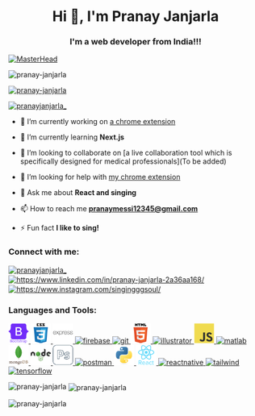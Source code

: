 <h1 align="center">Hi 👋, I'm Pranay Janjarla</h1>
<h3 align="center">I'm a web developer from India!!!</h3>

[![MasterHead](https://github.com/Anmol-Baranwal/Cool-GIFs-For-GitHub/assets/74038190/9be4d344-6782-461a-b5a6-32a07bf7b34e)](https://rishavchanda.io)

<p align="left"> <img src="https://komarev.com/ghpvc/?username=pranay-janjarla&label=Profile%20views&color=0e75b6&style=flat" alt="pranay-janjarla" /> </p>

<p align="left"> <a href="https://github.com/ryo-ma/github-profile-trophy"><img src="https://github-profile-trophy.vercel.app/?username=pranay-janjarla" alt="pranay-janjarla" /></a> </p>

<p align="left"> <a href="https://twitter.com/pranayjanjarla_" target="blank"><img src="https://img.shields.io/twitter/follow/pranayjanjarla_?logo=twitter&style=for-the-badge" alt="pranayjanjarla_" /></a> </p>

- 🔭 I’m currently working on [a chrome extension](https://drive.google.com/drive/folders/1uaDYwAXhJ5_C5apxFWJQtUosi-_mdVkf?usp=sharing)

- 🌱 I’m currently learning **Next.js**

- 👯 I’m looking to collaborate on [a live collaboration tool which is specifically designed for medical professionals](To be added)

- 🤝 I’m looking for help with [my chrome extension](https://drive.google.com/drive/folders/1uaDYwAXhJ5_C5apxFWJQtUosi-_mdVkf?usp=sharing)

- 💬 Ask me about **React and singing**

- 📫 How to reach me **pranaymessi12345@gmail.com**

- ⚡ Fun fact **I like to sing!**

<h3 align="left">Connect with me:</h3>
<p align="left">
<a href="https://twitter.com/pranayjanjarla_" target="blank"><img align="center" src="https://raw.githubusercontent.com/rahuldkjain/github-profile-readme-generator/master/src/images/icons/Social/twitter.svg" alt="pranayjanjarla_" height="30" width="40" /></a>
<a href="https://linkedin.com/in/https://www.linkedin.com/in/pranay-janjarla-2a36aa168/" target="blank"><img align="center" src="https://raw.githubusercontent.com/rahuldkjain/github-profile-readme-generator/master/src/images/icons/Social/linked-in-alt.svg" alt="https://www.linkedin.com/in/pranay-janjarla-2a36aa168/" height="30" width="40" /></a>
<a href="https://instagram.com/https://www.instagram.com/singingggsoul/" target="blank"><img align="center" src="https://raw.githubusercontent.com/rahuldkjain/github-profile-readme-generator/master/src/images/icons/Social/instagram.svg" alt="https://www.instagram.com/singingggsoul/" height="30" width="40" /></a>
</p>

<h3 align="left">Languages and Tools:</h3>
<p align="left"> <a href="https://getbootstrap.com" target="_blank" rel="noreferrer"> <img src="https://raw.githubusercontent.com/devicons/devicon/master/icons/bootstrap/bootstrap-plain-wordmark.svg" alt="bootstrap" width="40" height="40"/> </a> <a href="https://www.w3schools.com/css/" target="_blank" rel="noreferrer"> <img src="https://raw.githubusercontent.com/devicons/devicon/master/icons/css3/css3-original-wordmark.svg" alt="css3" width="40" height="40"/> </a> <a href="https://expressjs.com" target="_blank" rel="noreferrer"> <img src="https://raw.githubusercontent.com/devicons/devicon/master/icons/express/express-original-wordmark.svg" alt="express" width="40" height="40"/> </a> <a href="https://firebase.google.com/" target="_blank" rel="noreferrer"> <img src="https://www.vectorlogo.zone/logos/firebase/firebase-icon.svg" alt="firebase" width="40" height="40"/> </a> <a href="https://git-scm.com/" target="_blank" rel="noreferrer"> <img src="https://www.vectorlogo.zone/logos/git-scm/git-scm-icon.svg" alt="git" width="40" height="40"/> </a> <a href="https://www.w3.org/html/" target="_blank" rel="noreferrer"> <img src="https://raw.githubusercontent.com/devicons/devicon/master/icons/html5/html5-original-wordmark.svg" alt="html5" width="40" height="40"/> </a> <a href="https://www.adobe.com/in/products/illustrator.html" target="_blank" rel="noreferrer"> <img src="https://www.vectorlogo.zone/logos/adobe_illustrator/adobe_illustrator-icon.svg" alt="illustrator" width="40" height="40"/> </a> <a href="https://developer.mozilla.org/en-US/docs/Web/JavaScript" target="_blank" rel="noreferrer"> <img src="https://raw.githubusercontent.com/devicons/devicon/master/icons/javascript/javascript-original.svg" alt="javascript" width="40" height="40"/> </a> <a href="https://www.mathworks.com/" target="_blank" rel="noreferrer"> <img src="https://upload.wikimedia.org/wikipedia/commons/2/21/Matlab_Logo.png" alt="matlab" width="40" height="40"/> </a> <a href="https://www.mongodb.com/" target="_blank" rel="noreferrer"> <img src="https://raw.githubusercontent.com/devicons/devicon/master/icons/mongodb/mongodb-original-wordmark.svg" alt="mongodb" width="40" height="40"/> </a> <a href="https://nodejs.org" target="_blank" rel="noreferrer"> <img src="https://raw.githubusercontent.com/devicons/devicon/master/icons/nodejs/nodejs-original-wordmark.svg" alt="nodejs" width="40" height="40"/> </a> <a href="https://www.photoshop.com/en" target="_blank" rel="noreferrer"> <img src="https://raw.githubusercontent.com/devicons/devicon/master/icons/photoshop/photoshop-line.svg" alt="photoshop" width="40" height="40"/> </a> <a href="https://postman.com" target="_blank" rel="noreferrer"> <img src="https://www.vectorlogo.zone/logos/getpostman/getpostman-icon.svg" alt="postman" width="40" height="40"/> </a> <a href="https://www.python.org" target="_blank" rel="noreferrer"> <img src="https://raw.githubusercontent.com/devicons/devicon/master/icons/python/python-original.svg" alt="python" width="40" height="40"/> </a> <a href="https://reactjs.org/" target="_blank" rel="noreferrer"> <img src="https://raw.githubusercontent.com/devicons/devicon/master/icons/react/react-original-wordmark.svg" alt="react" width="40" height="40"/> </a> <a href="https://reactnative.dev/" target="_blank" rel="noreferrer"> <img src="https://reactnative.dev/img/header_logo.svg" alt="reactnative" width="40" height="40"/> </a> <a href="https://tailwindcss.com/" target="_blank" rel="noreferrer"> <img src="https://www.vectorlogo.zone/logos/tailwindcss/tailwindcss-icon.svg" alt="tailwind" width="40" height="40"/> </a> <a href="https://www.tensorflow.org" target="_blank" rel="noreferrer"> <img src="https://www.vectorlogo.zone/logos/tensorflow/tensorflow-icon.svg" alt="tensorflow" width="40" height="40"/> </a> </p>

<p><img align="left" src="https://github-readme-stats.vercel.app/api/top-langs?username=pranay-janjarla&show_icons=true&locale=en&layout=compact" alt="pranay-janjarla" /></p>

<p>&nbsp;<img align="center" src="https://github-readme-stats.vercel.app/api?username=pranay-janjarla&show_icons=true&locale=en" alt="pranay-janjarla" /></p>

<p><img align="center" src="https://github-readme-streak-stats.herokuapp.com/?user=pranay-janjarla&" alt="pranay-janjarla" /></p>
